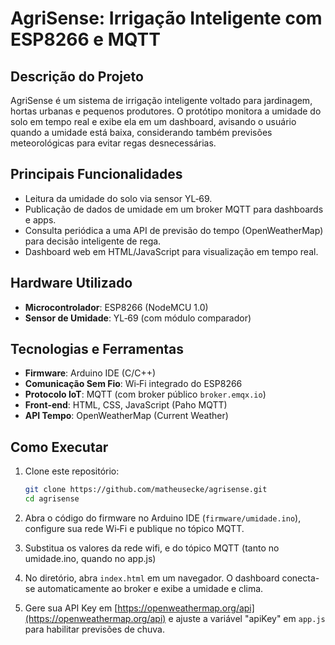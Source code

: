 # AgriSense: Irrigação Inteligente com ESP8266 e MQTT

## Descrição do Projeto

AgriSense é um sistema de irrigação inteligente voltado para jardinagem, hortas urbanas e pequenos produtores. O protótipo monitora a umidade do solo em tempo real e exibe ela em um dashboard, avisando o usuário quando a umidade está baixa, considerando também previsões meteorológicas para evitar regas desnecessárias.

## Principais Funcionalidades

* Leitura da umidade do solo via sensor YL‑69.
* Publicação de dados de umidade em um broker MQTT para dashboards e apps.
* Consulta periódica a uma API de previsão do tempo (OpenWeatherMap) para decisão inteligente de rega.
* Dashboard web em HTML/JavaScript para visualização em tempo real.

## Hardware Utilizado

* **Microcontrolador**: ESP8266 (NodeMCU 1.0)
* **Sensor de Umidade**: YL‑69 (com módulo comparador)

## Tecnologias e Ferramentas

* **Firmware**: Arduino IDE (C/C++)
* **Comunicação Sem Fio**: Wi‑Fi integrado do ESP8266
* **Protocolo IoT**: MQTT (com broker público `broker.emqx.io`)
* **Front‑end**: HTML, CSS, JavaScript (Paho MQTT)
* **API Tempo**: OpenWeatherMap (Current Weather)

## Como Executar

1. Clone este repositório:

   ```bash
   git clone https://github.com/matheusecke/agrisense.git
   cd agrisense
   ```
2. Abra o código do firmware no Arduino IDE (`firmware/umidade.ino`), configure sua rede Wi‑Fi e publique no tópico MQTT.
3. Substitua os valores da rede wifi, e do tópico MQTT (tanto no umidade.ino, quando no app.js)
3. No diretório, abra `index.html` em um navegador. O dashboard conecta-se automaticamente ao broker e exibe a umidade e clima.
4. Gere sua API Key em [https://openweathermap.org/api](https://openweathermap.org/api) e ajuste a variável "apiKey" em `app.js` para habilitar previsões de chuva.